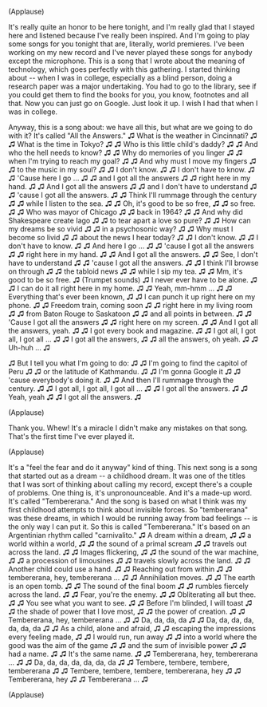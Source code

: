 

(Applause)

It&#39;s really quite an honor to be here tonight,
and I&#39;m really glad that I stayed here and listened
because I&#39;ve really been inspired.
And I&#39;m going to play some songs for you tonight
that are, literally, world premieres.
I&#39;ve been working on my new record
and I&#39;ve never played these songs for anybody
except the microphone.
This is a song that I wrote
about the meaning of technology,
which goes perfectly with this gathering.
I started thinking about -- when I was in college,
especially as a blind person,
doing a research paper was a major undertaking.
You had to go to the library,
see if you could get them to find the books for you,
you know, footnotes and all that.
Now you can just go on Google. Just look it up.
I wish I had that when I was in college.

Anyway, this is a song about:
we have all this, but what are we going to do with it?
It&#39;s called &quot;All the Answers.&quot;
♫ What is the weather in Cincinnati? ♫
♫ What is the time in Tokyo? ♫
♫ Who is this little child&#39;s daddy? ♫
♫ And who the hell needs to know? ♫
♫ Why do memories of you linger ♫
♫ when I&#39;m trying to reach my goal? ♫
♫ And why must I move my fingers ♫
♫ to the music in my soul? ♫
♫ I don&#39;t know. ♫
♫ I don&#39;t have to know. ♫
♫ &#39;Cause here I go ... ♫
♫ and I got all the answers ♫
♫ right here in my hand. ♫
♫ And I got all the answers ♫
♫ and I don&#39;t have to understand ♫
♫ &#39;cause I got all the answers. ♫
♫ Think I&#39;ll rummage through the century ♫
♫ while I listen to the sea. ♫
♫ Oh, it&#39;s good to be so free, ♫
♫ so free. ♫
♫ Who was mayor of Chicago ♫
♫ back in 1964? ♫
♫ And why did Shakespeare create Iago ♫
♫ to tear apart a love so pure? ♫
♫ How can my dreams be so vivid ♫
♫ in a psychosonic way? ♫
♫ Why must I become so livid ♫
♫ about the news I hear today? ♫
♫ I don&#39;t know. ♫
♫ I don&#39;t have to know. ♫
♫ And here I go ... ♫
♫ &#39;cause I got all the answers ♫
♫ right here in my hand. ♫
♫ And I got all the answers. ♫
♫ See, I don&#39;t have to understand ♫
♫ &#39;cause I got all the answers. ♫
♫ I think I&#39;ll browse on through ♫
♫ the tabloid news ♫
♫ while I sip my tea. ♫
♫ Mm, it&#39;s good to be so free. ♫
(Trumpet sounds)
♫ I never ever have to be alone. ♫
♫ I can do it all right here in my home. ♫
♫ Yeah, mm-hmm ... ♫
♫ Everything that&#39;s ever been known, ♫
♫ I can punch it up right here on my phone. ♫
♫ Freedom train, coming soon ♫
♫ right here in my living room ♫
♫ from Baton Rouge to Saskatoon ♫
♫ and all points in between. ♫
♫ &#39;Cause I got all the answers ♫
♫ right here on my screen. ♫
♫ And I got all the answers, yeah. ♫
♫ I got every book and magazine. ♫
♫ I got all, I got all, I got all ... ♫
♫ I got all the answers, ♫
♫ all the answers, oh yeah. ♫
♫ Uh-huh ... ♫

♫ But I tell you what I&#39;m going to do: ♫
♫ I&#39;m going to find the capitol of Peru ♫
♫ or the latitude of Kathmandu. ♫
♫ I&#39;m gonna Google it ♫
♫ &#39;cause everybody&#39;s doing it. ♫
♫ And then I&#39;ll rummage through the century. ♫
♫ I got all, I got all, I got all ... ♫
♫ I got all the answers. ♫
♫ Yeah, yeah ♫
♫ I got all the answers. ♫

(Applause)

Thank you.
Whew! It&#39;s a miracle I didn&#39;t make any mistakes on that song.
That&#39;s the first time I&#39;ve ever played it.

(Applause)

It&#39;s a &quot;feel the fear and do it anyway&quot; kind of thing.
This next song is a song
that started out as a dream -- a childhood dream.
It was one of the titles
that I was sort of thinking about calling my record,
except there&#39;s a couple of problems.
One thing is, it&#39;s unpronounceable.
And it&#39;s a made-up word.
It&#39;s called &quot;Tembererana.&quot;
And the song is based on
what I think was my first
childhood attempts
to think about invisible forces.
So &quot;tembererana&quot; was these dreams,
in which I would be running away
from bad feelings -- is the only way I can put it.
So this is called &quot;Tembererana.&quot;
It&#39;s based on an Argentinian rhythm
called &quot;carnivalito.&quot;
♫ A dream within a dream, ♫
♫ a world within a world, ♫
♫ the sound of a primal scream ♫
♫ travels out across the land. ♫
♫ Images flickering, ♫
♫ the sound of the war machine, ♫
♫ a procession of limousines ♫
♫ travels slowly across the land. ♫
♫ Another child could use a hand. ♫
♫ Reaching out from within ♫
♫ tembererana, hey, tembererana ... ♫
♫ Annihilation moves. ♫
♫ The earth is an open tomb. ♫
♫ The sound of the final boom ♫
♫ rumbles fiercely across the land. ♫
♫ Fear, you&#39;re the enemy. ♫
♫ Obliterating all but thee. ♫
♫ You see what you want to see. ♫
♫ Before I&#39;m blinded, I will toast ♫
♫ the shade of power that I love most, ♫
♫ the power of creation. ♫
♫ Tembererana, hey, tembererana ... ♫
♫ Da, da, da, da ♫
♫ Da, da, da, da, da, da, da ♫
♫ As a child, alone and afraid, ♫
♫ escaping the impressions every feeling made, ♫
♫ I would run, run away ♫
♫ into a world where the good was the aim of the game ♫
♫ and the sum of invisible power ♫
♫ had a name. ♫
♫ It&#39;s the same name. ♫
♫ Tembererana, hey, tembererana ... ♫
♫ Da, da, da, da, da, da, da ♫
♫ Tembere, tembere, tembere, tembererana ♫
♫ Tembere, tembere, tembere, tembererana, hey ♫
♫ Tembererana, hey ♫
♫ Tembererana ... ♫

(Applause)

